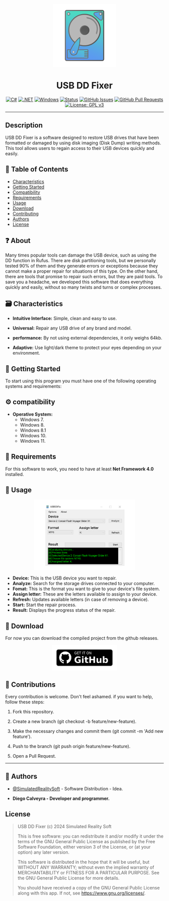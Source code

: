 <p align="center">
  <a href="" rel="noopener">
 <img width=200px height=200px src="meta/art/ic_main.png" alt="Project logo"></a>
</p>

<h1 align="center">USB DD Fixer</h1>

<div align="center">
  
  [![C#](https://custom-icon-badges.demolab.com/badge/C%23-%23239120.svg?logo=cshrp&logoColor=white)]()
  [![.NET](https://img.shields.io/badge/.NET-512BD4?logo=dotnet&logoColor=fff)]()
  [![Windows](https://custom-icon-badges.demolab.com/badge/Windows-0078D6?logo=windows11&logoColor=white)](#)
  [![Status](https://img.shields.io/badge/status-active-success.svg)]() 
  [![GitHub Issues](https://img.shields.io/github/issues/SimulatedRealitySoft/USBDDFixer.svg)](https://github.com/SimulatedRealitySoft/USBDDFixer/issues)
  [![GitHub Pull Requests](https://img.shields.io/github/issues-pr/SimulatedRealitySoft/USBDDFixer.svg)](https://github.com/SimulatedRealitySoft/USBDDFixer/pulls)
  [![License: GPL v3](https://img.shields.io/badge/License-GPLv3-blue.svg)](https://www.gnu.org/licenses/gpl-3.0)
  
</div>

---

## Description
<p align="left">USB DD Fixer is a software designed to restore USB drives that have been formatted or damaged by using disk imaging (Disk Dump) writing methods. This tool allows users to regain access to their USB devices quickly and easily.
<br /> 
</p>

## 📝 Table of Contents
- [Characteristics](#char)
- [Getting Started](#start)
- [Compatibility](#compatibility)
- [Requirements](#requirements)
- [Usage](#usage)
- [Download](#downloads)
- [Contributing](#contributing)
- [Authors](#authors)
- [License](#license)

## ❓ About
Many times popular tools can damage the USB device, such as using the DD function in Rufus.
There are disk partitioning tools, but we personally tested 90% of them and they generate errors or exceptions because they cannot make a proper repair for situations of this type. On the other hand, there are tools that promise to repair such errors, but they are paid tools.
To save you a headache, we developed this software that does everything quickly and easily, without so many twists and turns or complex processes.

## 🗃️ Characteristics <a name="char"></a>

- **Intuitive Interface:** Simple, clean and easy to use.

- **Universal:** Repair any USB drive of any brand and model.

- **performance:** By not using external dependencies, it only weighs 64kb.

- **Adaptive:** Use light/dark theme to protect your eyes depending on your environment.

## 🚀 Getting Started <a name="start"></a>
To start using this program you must have one of the following operating systems and requirements:

## ⚙️ compatibility <a name="compatibility"></a>
  
- **Operative System:** 
  - Windows 7.
  - Windows 8.
  - Windows 8.1
  - Windows 10.
  - Windows 11.

## 🔩 Requirements <a name="requirements"></a>
For this software to work, you need to have at least <strong>Net Framework 4.0</strong> installed.

## 🎈 Usage <a name="usage"></a>
<p align="center">
  <a href="" rel="noopener">
 <img width=320px height=225px src="meta/art/screenshot.png" alt="USB DD Fixer"></a>
</p>

- **Device:** This is the USB device you want to repair.
- **Analyze:** Search for the storage drives connected to your computer.
- **Fomat:** This is the format you want to give to your device's file system.
- **Assign letter:** These are the letters available to assign to your device.
- **Refresh:** Updates available letters (in case of removing a device).
- **Start:** Start the repair process.
- **Result:** Displays the progress status of the repair.


## 🔽 Download <a name = "downloads"></a>
For now you can download the compiled project from the github releases.

<p align="center">
  <a href="https://github.com/SimulatedRealitySoft/USBDDFixer/releases/download/v1.2/USBDDFix.exe" rel="noopener">
 <img height=80px src="https://raw.githubusercontent.com/Unknown-60/Unknown-60.github.io/main/assets/get-it-on-github.png"></a>
</p>

## 🔨 Contributions <a name = "contributing"></a>

Every contribution is welcome. Don't feel ashamed. if you want to help, follow these steps:

1. Fork this repository.

2. Create a new branch (git checkout -b feature/new-feature).

3. Make the necessary changes and commit them (git commit -m 'Add new feature').

4. Push to the branch (git push origin feature/new-feature).

5. Open a Pull Request.

---

## 🌄 Authors <a name = "authors"></a>
- [@SimulatedRealitySoft](https://github.com/SimulatedRealitySoft) - Software Distribution - Idea.

- <strong>Diego Calveyra - Developer and programmer.</strong>

## License <a name = "license"></a>

> USB DD Fixer (c) 2024 Simulated Reality Soft
> 
> This is free software: you can redistribute it and/or modify it under the terms of the GNU General Public License as published by the Free Software Foundation, either version 3 of the License, or (at your option) any later version.
> 
> This software is distributed in the hope that it will be useful, but WITHOUT ANY WARRANTY; without even the implied warranty of MERCHANTABILITY or FITNESS FOR A PARTICULAR PURPOSE. See the GNU General Public License for more details.
> 
> You should have received a copy of the GNU General Public License along with this app. If not, see https://www.gnu.org/licenses/.
